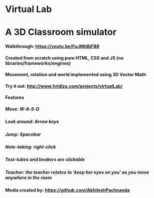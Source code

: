 # Virtual Lab

# A 3D Classroom simulator

#### Walkthrough: https://youtu.be/FuJMjtBjFB8

#### Created from scratch using pure HTML, CSS and JS (no libraries/frameworks/engines)

#### Movement, rotation and world implemented using 3D Vector Math

#### Try it out: http://www.hridiza.com/projects/virtualLab/

#### Features

##### Move: W-A-S-D

##### Look around: Arrow keys

##### Jump: Spacebar

##### Note-taking: right-click

##### Test-tubes and beakers are clickable

##### Teacher: the teacher rotates to 'keep her eyes on you' as you move anywhere in the room

#### Media created by: https://github.com/AkhileshPachnanda
